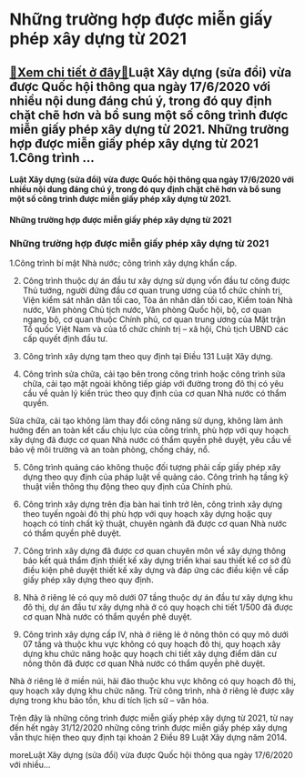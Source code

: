 Những trường hợp được miễn giấy phép xây dựng từ 2021
=====================================================

[:gift:Xem chi tiết ở đây:gift:](https://hddtvn.com/nhung-truong-hop-duoc-mien-giay-phep-xay-dung-tu-2021/)Luật Xây dựng (sửa đổi) vừa được Quốc hội thông qua ngày 17/6/2020 với nhiều nội dung đáng chú ý, trong đó quy định chặt chẽ hơn và bổ sung một số công trình được miễn giấy phép xây dựng từ 2021. Những trường hợp được miễn giấy phép xây dựng từ 2021 1.Công trình …
------------------------------------------------------------------------------------------------------------------------------------------------------------------------------------------------------------------------------------------------------------------------

**Luật Xây dựng (sửa đổi) vừa được Quốc hội thông qua ngày 17/6/2020 với nhiều nội dung đáng chú ý, trong đó quy định chặt chẽ hơn và bổ sung một số công trình được miễn giấy phép xây dựng từ 2021.**


#### Những trường hợp được miễn giấy phép xây dựng từ 2021


### Những trường hợp được miễn giấy phép xây dựng từ 2021


1.Công trình bí mật Nhà nước; công trình xây dựng khẩn cấp.


2. Công trình thuộc dự án đầu tư xây dựng sử dụng vốn đầu tư công được Thủ tướng, người đứng đầu cơ quan trung ương của tổ chức chính trị, Viện kiểm sát nhân dân tối cao, Tòa án nhân dân tối cao, Kiểm toán Nhà nước, Văn phòng Chủ tịch nước, Văn phòng Quốc hội, bộ, cơ quan ngang bộ, cơ quan thuộc Chính phủ, cơ quan trung ương của Mặt trận Tổ quốc Việt Nam và của tổ chức chính trị – xã hội, Chủ tịch UBND các cấp quyết định đầu tư.


3. Công trình xây dựng tạm theo quy định tại Điều 131 Luật Xây dựng.


4. Công trình sửa chữa, cải tạo bên trong công trình hoặc công trình sửa chữa, cải tạo mặt ngoài không tiếp giáp với đường trong đô thị có yêu cầu về quản lý kiến trúc theo quy định của cơ quan Nhà nước có thẩm quyền.


Sửa chữa, cải tạo không làm thay đổi công năng sử dụng, không làm ảnh hưởng đến an toàn kết cấu chịu lực của công trình, phù hợp với quy hoạch xây dựng đã được cơ quan Nhà nước có thẩm quyền phê duyệt, yêu cầu về bảo vệ môi trường và an toàn phòng, chống cháy, nổ.


5. Công trình quảng cáo không thuộc đối tượng phải cấp giấy phép xây dựng theo quy định của pháp luật về quảng cáo. Công trình hạ tầng kỹ thuật viễn thông thụ động theo quy định của Chính phủ.


6. Công trình xây dựng trên địa bàn hai tỉnh trở lên, công trình xây dựng theo tuyến ngoài đô thị phù hợp với quy hoạch xây dựng hoặc quy hoạch có tính chất kỹ thuật, chuyên ngành đã được cơ quan Nhà nước có thẩm quyền phê duyệt.


7. Công trình xây dựng đã được cơ quan chuyên môn về xây dựng thông báo kết quả thẩm định thiết kế xây dựng triển khai sau thiết kế cơ sở đủ điều kiện phê duyệt thiết kế xây dựng và đáp ứng các điều kiện về cấp giấy phép xây dựng theo quy định.


8. Nhà ở riêng lẻ có quy mô dưới 07 tầng thuộc dự án đầu tư xây dựng khu đô thị, dự án đầu tư xây dựng nhà ở có quy hoạch chi tiết 1/500 đã được cơ quan Nhà nước có thẩm quyền phê duyệt.


9. Công trình xây dựng cấp IV, nhà ở riêng lẻ ở nông thôn có quy mô dưới 07 tầng và thuộc khu vực không có quy hoạch đô thị, quy hoạch xây dựng khu chức năng hoặc quy hoạch chi tiết xây dựng điểm dân cư nông thôn đã được cơ quan Nhà nước có thẩm quyền phê duyệt.


Nhà ở riêng lẻ ở miền núi, hải đảo thuộc khu vực không có quy hoạch đô thị, quy hoạch xây dựng khu chức năng. Trừ công trình, nhà ở riêng lẻ được xây dựng trong khu bảo tồn, khu di tích lịch sử – văn hóa.


Trên đây là những công trình được miễn giấy phép xây dựng từ 2021, từ nay đến hết ngày 31/12/2020 những công trình được miễn giấy phép xây dựng vẫn thực hiện theo quy định tại khoản 2 Điều 89 Luật Xây dựng năm 2014.


moreLuật Xây dựng (sửa đổi) vừa được Quốc hội thông qua ngày 17/6/2020 với nhiều…

